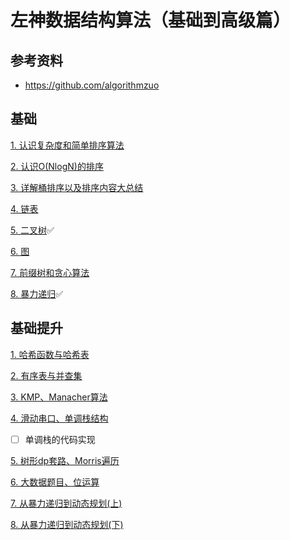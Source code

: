 # 左神数据结构算法（基础到高级篇）

## 参考资料

- https://github.com/algorithmzuo

## 基础
[1. 认识复杂度和简单排序算法](./notes/基础01.md)

[2. 认识O(NlogN)的排序](./notes/基础02.md)

[3. 详解桶排序以及排序内容大总结](./notes/基础03.md)

[4. 链表](./notes/基础04.md)

[5. 二叉树](./notes/基础05.md)✅

[6. 图](./notes/基础06.md)

[7. 前缀树和贪心算法](./notes/基础07.md)

[8. 暴力递归](./notes/基础08.md)✅

## 基础提升

[1. 哈希函数与哈希表](./notes/基础提升01.md)

[2. 有序表与并查集](./notes/基础提升02.md)

[3. KMP、Manacher算法](./notes/基础提升03.md)

[4. 滑动串口、单调栈结构](./notes/基础提升04.md)

- [ ] 单调栈的代码实现

[5. 树形dp套路、Morris遍历](./notes/基础提升05.md)

[6. 大数据题目、位运算](./notes/基础提升06.md)

[7. 从暴力递归到动态规划(上)](./notes/基础提升07.md)

[8. 从暴力递归到动态规划(下)](./notes/基础提升08.md)